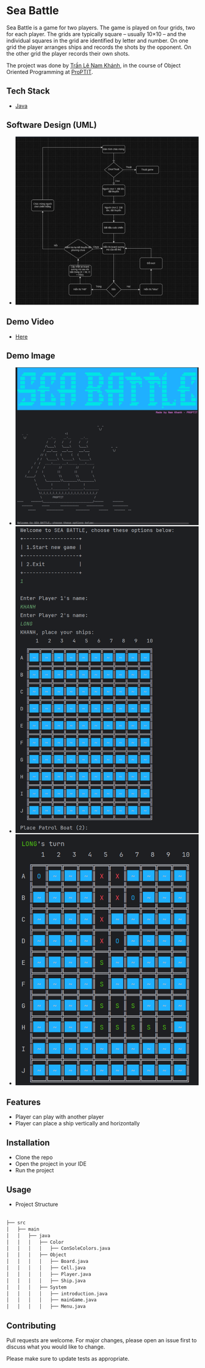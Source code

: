 # Sea Battle

Sea Battle is a game for two players. The game is played on four grids, two for each player. The grids are typically square – usually 10×10 – and the individual squares in the grid are identified by letter and number. On one grid the player arranges ships and records the shots by the opponent. On the other grid the player records their own shots.

The project was done by [Trần Lê Nam Khánh](https://github.com/KhanhTLN), in the course of Object Oriented Programming at [ProPTIT](https://proptit.com/).


## Tech Stack

- [Java](https://www.java.com/en/) 


## Software Design (UML)

- ![alt text](image-3.png)

## Demo Video

- [Here](https://youtu.be/0NMQx1pbSlo)

## Demo Image

- ![alt text](image.png)
- ![alt text](image-1.png)
- ![alt text](image-2.png)

## Features

- Player can play with another player
- Player can place a ship vertically and horizontally

## Installation

- Clone the repo
- Open the project in your IDE
- Run the project


## Usage

- Project Structure

```bash

├── src
│   ├── main
│   │   ├── java
│   │   │   ├── Color
│   │   │   │   ├── ConSoleColors.java
│   │   │   ├── Object
│   │   │   │   ├── Board.java
│   │   │   │   ├── Cell.java
│   │   │   │   ├── Player.java
│   │   │   │   ├── Ship.java
│   │   │   ├── System
│   │   │   │   ├── introduction.java
│   │   │   │   ├── mainGame.java
│   │   │   │   ├── Menu.java

```

## Contributing

Pull requests are welcome. For major changes, please open an issue first
to discuss what you would like to change.

Please make sure to update tests as appropriate.
